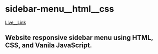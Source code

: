 # sidebar-menu__html__css

[Live__Link](https://zealous-easley-508db2.netlify.app/)


## Website responsive sidebar menu using HTML, CSS, and Vanila JavaScript.